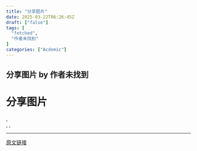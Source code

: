 ```yaml
---
title: "分享图片"
date: 2025-03-22T06:26:45Z
draft: ["false"]
tags: [
  "fetched",
  "作者未找到"
]
categories: ["Acdemic"]
---
```

分享图片 by 作者未找到
------
<div><div><h1>分享图片</h1> <p></p>   <!----> <!----> <!----> <div></div> <div><div><!----></div></div> <div role="option"><div><!----> <span></span> <span>,</span></div> <div><span aria-hidden="true"><span></span></span> <span>,</span> <span aria-hidden="true"></span> <span>,</span> <span><span></span></span></div></div></div></div>  
<hr>
<a href="https://mp.weixin.qq.com/s/DF5_Ancvstu-akDUH0lymg",target="_blank" rel="noopener noreferrer">原文链接</a>

